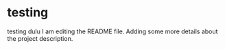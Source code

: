 # testing
testing dulu
I am editing the README file. Adding some more details about the project description.
